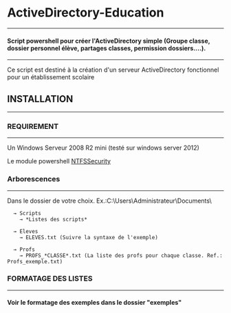# ActiveDirectory-Education
---

#### Script powershell pour créer l'ActiveDirectory simple (Groupe classe, dossier personnel élève, partages classes, permission dossiers....). 
***
Ce script est destiné à la création d'un serveur ActiveDirectory fonctionnel pour un établissement scolaire

## INSTALLATION
----
### REQUIREMENT
***
Un Windows Serveur 2008 R2 mini (testé sur windows server 2012)

Le module powershell [NTFSSecurity](https://www.powershellgallery.com/packages/NTFSSecurity)

### Arborescences
***

Dans le dossier de votre choix. Ex.:C:\Users\Administrateur\Documents\

      → Scripts 
        → *Listes des scripts*

      → Eleves
        → ELEVES.txt (Suivre la syntaxe de l'exemple)

      → Profs
        → PROFS_*CLASSE*.txt (La liste des profs pour chaque classe. Ref.: Profs_exemple.txt)
        
### FORMATAGE DES LISTES
***

#### Voir le formatage des exemples dans le dossier "exemples"
        

